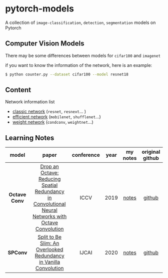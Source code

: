 # pytorch-models
A collection of `image-classification`, `detection`, `segmentation` models on Pytorch

## Computer Vision Models
There may be some differences between models for `cifar100` and `imagenet`

if you want to know the information of the network, here is an example:
```bash
$ python counter.py --dataset cifar100 --model resnet18
```
## Content
Network information list
- [classic network](https://github.com/rentainhe/pytorch-models/blob/master/model_information/classic-networks.md)  (`resnet`, `resnext`... )
- [efficient network](https://github.com/rentainhe/pytorch-models/blob/master/model_information/efficient-networks.md) (`mobilenet`, `shufflenet`...)
- [weight network](https://github.com/rentainhe/pytorch-models/blob/master/model_information/weight-networks.md) (`condconv`, `weightnet`...)


## Learning Notes
|model|paper|conference|year|my notes|original github|
|:---:|:---:|:---:|:---:|:---:|:---:
| __Octave Conv__|[Drop an Octave: Reducing Spatial Redundancy in Convolutional Neural Networks with Octave Convolution](https://export.arxiv.org/pdf/1904.05049)|ICCV|2019|[notes]()|[github]()|
|__SPConv__|[Split to Be Slim: An Overlooked Redundancy in Vanilla Convolution](https://arxiv.org/abs/2006.12085)|IJCAI|2020|[notes]()|[github]()
